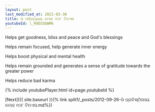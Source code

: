 ```yaml
---
layout: post
last_modified_at: 2021-03-30
title: ଓଁ ଅଛିନ୍ତ୍ୟାୟ ନମାହ ୧୦୮ ଟିମଏସ
youtubeId: l_R9DIOGWMk
---
```

 
 
Helps get goodness, bliss and peace and God's blessings
 
Helps remain focused, help generate inner energy 
 
Helps boost physical and mental health 
 
Helps remain grounded and generates a sense of gratitude towards the greater power 
 
Helps reduce bad karma
 
 
 
 


{% include youtubePlayer.html id=page.youtubeId %}
 
[Next]({{ site.baseurl }}{% link  split1/_posts/2012-09-26-ଓଁ ପ୍ରତିଷ୍ଠିତାଃୟ ନମାହ ୧୦୮ ଟିମଏସ.md%})
 
